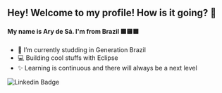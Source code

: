 ## Hey! Welcome to my profile! How is it going? 👋
#### My name is Ary de Sá. I'm from Brazil  🟩🟨🟦

- 🚀 I’m currently studding in Generation Brazil
- 💻 Building cool stuffs with Eclipse
- ✨ Learning is continuous and there will always be a next level

![Linkedin Badge](https://img.shields.io/badge/-Linkedin-blue?style=flat-square&logo=Linkedin&logoColor=white&link=https://www.linkedin.com/in/iam4ry/)
